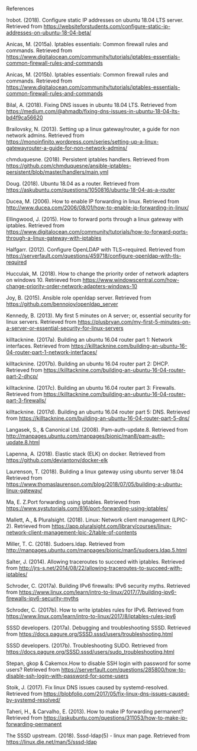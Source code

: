 References

!robot. (2018). Configure static IP addresses on ubuntu 18.04 LTS server. Retrieved from https://websiteforstudents.com/configure-static-ip-addresses-on-ubuntu-18-04-beta/

Anicas, M. (2015a). Iptables essentials: Common firewall rules and commands. Retrieved from https://www.digitalocean.com/community/tutorials/iptables-essentials-common-firewall-rules-and-commands

Anicas, M. (2015b). Iptables essentials: Common firewall rules and commands. Retrieved from https://www.digitalocean.com/community/tutorials/iptables-essentials-common-firewall-rules-and-commands

Bilal, A. (2018). Fixing DNS issues in ubuntu 18.04 LTS. Retrieved from https://medium.com/@ahmadb/fixing-dns-issues-in-ubuntu-18-04-lts-bd4f9ca56620

Brailovsky, N. (2013). Setting up a linux gateway/router, a guide for non network admins. Retrieved from https://monoinfinito.wordpress.com/series/setting-up-a-linux-gatewayrouter-a-guide-for-non-network-admins/

chmduquesne. (2018). Persistent iptables handlers. Retrieved from https://github.com/chmduquesne/ansible-iptables-persistent/blob/master/handlers/main.yml

Doug. (2018). Ubuntu 18.04 as a router. Retrieved from https://askubuntu.com/questions/1050816/ubuntu-18-04-as-a-router

Ducea, M. (2006). How to enable IP forwarding in linux. Retrieved from http://www.ducea.com/2006/08/01/how-to-enable-ip-forwarding-in-linux/

Ellingwood, J. (2015). How to forward ports through a linux gateway with iptables. Retrieved from https://www.digitalocean.com/community/tutorials/how-to-forward-ports-through-a-linux-gateway-with-iptables

Halfgarr. (2012). Configure OpenLDAP with TLS=required. Retrieved from https://serverfault.com/questions/459718/configure-openldap-with-tls-required

Hucculak, M. (2018). How to change the priority order of network adapters on windows 10. Retrieved from https://www.windowscentral.com/how-change-priority-order-network-adapters-windows-10

Joy, B. (2015). Ansible role openldap server. Retrieved from https://github.com/bennojoy/openldap_server

Kennedy, B. (2013). My first 5 minutes on A server; or, essential security for linux servers. Retrieved from https://plusbryan.com/my-first-5-minutes-on-a-server-or-essential-security-for-linux-servers

killtacknine. (2017a). Building an ubuntu 16.04 router part 1: Network interfaces. Retrieved from https://killtacknine.com/building-an-ubuntu-16-04-router-part-1-network-interfaces/

killtacknine. (2017b). Building an ubuntu 16.04 router part 2: DHCP. Retrieved from https://killtacknine.com/building-an-ubuntu-16-04-router-part-2-dhcp/

killtacknine. (2017c). Building an ubuntu 16.04 router part 3: Firewalls. Retrieved from https://killtacknine.com/building-an-ubuntu-16-04-router-part-3-firewalls/

killtacknine. (2017d). Building an ubuntu 16.04 router part 5: DNS. Retrieved from https://killtacknine.com/building-an-ubuntu-16-04-router-part-5-dns/

Langasek, S., & Canonical Ltd. (2008). Pam-auth-update.8. Retrieved from http://manpages.ubuntu.com/manpages/bionic/man8/pam-auth-update.8.html

Lapenna, A. (2018). Elastic stack (ELK) on docker. Retrieved from https://github.com/deviantony/docker-elk

Laurenson, T. (2018). Building a linux gateway using ubuntu server 18.04 Retrieved from https://www.thomaslaurenson.com/blog/2018/07/05/building-a-ubuntu-linux-gateway/

Ma, E. Z.Port forwarding using iptables. Retrieved from https://www.systutorials.com/816/port-forwarding-using-iptables/

Mallett, A., & Pluralsight. (2018). Linux: Network client management (LPIC-2). Retrieved from https://app.pluralsight.com/library/courses/linux-network-client-management-lpic-2/table-of-contents

Miller, T. C. (2018). Sudoers.ldap. Retrieved from http://manpages.ubuntu.com/manpages/bionic/man5/sudoers.ldap.5.html

Salter, J. (2014). Allowing traceroutes to succeed with iptables. Retrieved from http://jrs-s.net/2014/08/22/allowing-traceroutes-to-succeed-with-iptables/

Schroder, C. (2017a). Building IPv6 firewalls: IPv6 security myths. Retrieved from https://www.linux.com/learn/intro-to-linux/2017/7/building-ipv6-firewalls-ipv6-security-myths

Schroder, C. (2017b). How to write iptables rules for IPv6. Retrieved from https://www.linux.com/learn/intro-to-linux/2017/8/iptables-rules-ipv6

SSSD developers. (2017a). Debugging and troubleshooting SSSD. Retrieved from https://docs.pagure.org/SSSD.sssd/users/troubleshooting.html

SSSD developers. (2017b). Troubleshooting SUDO. Retrieved from https://docs.pagure.org/SSSD.sssd/users/sudo_troubleshooting.html

Stepan, gkop & Cakemox.How to disable SSH login with password for some users? Retrieved from https://serverfault.com/questions/285800/how-to-disable-ssh-login-with-password-for-some-users

Stoik, J. (2017). Fix linux DNS issues caused by systemd-resolved. Retrieved from https://blobfolio.com/2017/05/fix-linux-dns-issues-caused-by-systemd-resolved/

Taheri, H., & Carvalho, E. (2013). How to make IP forwarding permanent? Retrieved from https://askubuntu.com/questions/311053/how-to-make-ip-forwarding-permanent

The SSSD upstream. (2018). Sssd-ldap(5) - linux man page. Retrieved from https://linux.die.net/man/5/sssd-ldap